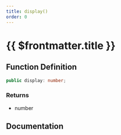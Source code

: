 ```yaml
---
title: display()
order: 0
---
```


# {{ $frontmatter.title }}

<!--@include: ./display_partial_header.md-->

## Function Definition

```ts
public display: number;
```

### Returns

* number

## Documentation

<!--@include: ./display_partial_footer.md-->
